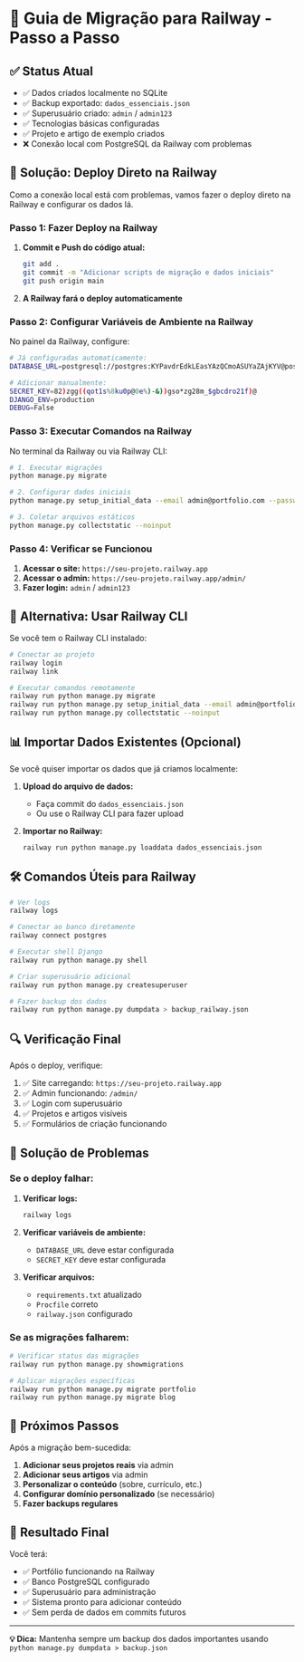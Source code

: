 # 🚀 Guia de Migração para Railway - Passo a Passo

## ✅ Status Atual

- ✅ Dados criados localmente no SQLite
- ✅ Backup exportado: `dados_essenciais.json`
- ✅ Superusuário criado: `admin` / `admin123`
- ✅ Tecnologias básicas configuradas
- ✅ Projeto e artigo de exemplo criados
- ❌ Conexão local com PostgreSQL da Railway com problemas

## 🎯 Solução: Deploy Direto na Railway

Como a conexão local está com problemas, vamos fazer o deploy direto na Railway e configurar os dados lá.

### Passo 1: Fazer Deploy na Railway

1. **Commit e Push do código atual:**
   ```bash
   git add .
   git commit -m "Adicionar scripts de migração e dados iniciais"
   git push origin main
   ```

2. **A Railway fará o deploy automaticamente**

### Passo 2: Configurar Variáveis de Ambiente na Railway

No painel da Railway, configure:

```bash
# Já configuradas automaticamente:
DATABASE_URL=postgresql://postgres:KYPavdrEdkLEasYAzQCmoASUYaZAjKYV@postgres.railway.internal:5432/railway

# Adicionar manualmente:
SECRET_KEY=82)zgg((qot1s%8ku0p@0e%)-&))gso*zg28m_$gbcdro21f)@
DJANGO_ENV=production
DEBUG=False
```

### Passo 3: Executar Comandos na Railway

No terminal da Railway ou via Railway CLI:

```bash
# 1. Executar migrações
python manage.py migrate

# 2. Configurar dados iniciais
python manage.py setup_initial_data --email admin@portfolio.com --password admin123

# 3. Coletar arquivos estáticos
python manage.py collectstatic --noinput
```

### Passo 4: Verificar se Funcionou

1. **Acessar o site:** `https://seu-projeto.railway.app`
2. **Acessar o admin:** `https://seu-projeto.railway.app/admin/`
3. **Fazer login:** `admin` / `admin123`

## 🔄 Alternativa: Usar Railway CLI

Se você tem o Railway CLI instalado:

```bash
# Conectar ao projeto
railway login
railway link

# Executar comandos remotamente
railway run python manage.py migrate
railway run python manage.py setup_initial_data --email admin@portfolio.com --password admin123
railway run python manage.py collectstatic --noinput
```

## 📊 Importar Dados Existentes (Opcional)

Se você quiser importar os dados que já criamos localmente:

1. **Upload do arquivo de dados:**
   - Faça commit do `dados_essenciais.json`
   - Ou use o Railway CLI para fazer upload

2. **Importar no Railway:**
   ```bash
   railway run python manage.py loaddata dados_essenciais.json
   ```

## 🛠️ Comandos Úteis para Railway

```bash
# Ver logs
railway logs

# Conectar ao banco diretamente
railway connect postgres

# Executar shell Django
railway run python manage.py shell

# Criar superusuário adicional
railway run python manage.py createsuperuser

# Fazer backup dos dados
railway run python manage.py dumpdata > backup_railway.json
```

## 🔍 Verificação Final

Após o deploy, verifique:

1. ✅ Site carregando: `https://seu-projeto.railway.app`
2. ✅ Admin funcionando: `/admin/`
3. ✅ Login com superusuário
4. ✅ Projetos e artigos visíveis
5. ✅ Formulários de criação funcionando

## 🚨 Solução de Problemas

### Se o deploy falhar:

1. **Verificar logs:**
   ```bash
   railway logs
   ```

2. **Verificar variáveis de ambiente:**
   - `DATABASE_URL` deve estar configurada
   - `SECRET_KEY` deve estar configurada

3. **Verificar arquivos:**
   - `requirements.txt` atualizado
   - `Procfile` correto
   - `railway.json` configurado

### Se as migrações falharem:

```bash
# Verificar status das migrações
railway run python manage.py showmigrations

# Aplicar migrações específicas
railway run python manage.py migrate portfolio
railway run python manage.py migrate blog
```

## 📝 Próximos Passos

Após a migração bem-sucedida:

1. **Adicionar seus projetos reais** via admin
2. **Adicionar seus artigos** via admin
3. **Personalizar o conteúdo** (sobre, currículo, etc.)
4. **Configurar domínio personalizado** (se necessário)
5. **Fazer backups regulares**

## 🎉 Resultado Final

Você terá:
- ✅ Portfólio funcionando na Railway
- ✅ Banco PostgreSQL configurado
- ✅ Superusuário para administração
- ✅ Sistema pronto para adicionar conteúdo
- ✅ Sem perda de dados em commits futuros

---

**💡 Dica:** Mantenha sempre um backup dos dados importantes usando `python manage.py dumpdata > backup.json`